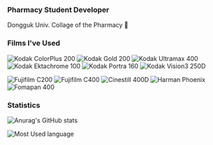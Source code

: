 ### Pharmacy Student Developer

Dongguk Univ. Collage of the Pharmacy 💊


### Films I've Used

![Kodak ColorPlus 200](https://img.shields.io/badge/Kodak-ColorPlus%20200-E31837)
![Kodak Gold 200](https://img.shields.io/badge/Kodak-Gold%20200-FFD700)
![Kodak Ultramax 400](https://img.shields.io/badge/Kodak-Ultramax%20400-0066CC)
![Kodak Ektachrome 100](https://img.shields.io/badge/Kodak-Ektachrome%20100-0066CC)
![Kodak Portra 160](https://img.shields.io/badge/Kodak-Portra%20160-F08C28)
![Kodak Vision3 250D](https://img.shields.io/badge/Kodak-Vision3%20250D-FF9900)

![Fujifilm C200](https://img.shields.io/badge/Fujifilm-C200-4AAB3C)
![Fujifilm C400](https://img.shields.io/badge/Fujifilm-C400-00823C)
![Cinestill 400D](https://img.shields.io/badge/Cinestill-400D-6A0DAD)
![Harman Phoenix](https://img.shields.io/badge/Harman-Phoenix-D65436)
![Fomapan 400](https://img.shields.io/badge/Fomapan-400-333333)



### Statistics

![Anurag's GitHub stats](https://github-readme-stats.vercel.app/api?username=wonjongin&show_icons=true&theme=transparent)

![Most Used language](https://github-readme-stats.vercel.app/api/top-langs/?username=wonjongin&layout=compact&langs_count=16&theme=white&exclude_repo=todo-cli-2020-c-)



<!--
**wonjongin/wonjongin** is a ✨ _special_ ✨ repository because its `README.md` (this file) appears on your GitHub profile.

Here are some ideas to get you started:

- 🔭 I’m currently working on ...
- 🌱 I’m currently learning ...
- 👯 I’m looking to collaborate on ...
- 🤔 I’m looking for help with ...
- 💬 Ask me about ...
- 📫 How to reach me: ...
- 😄 Pronouns: ...
- ⚡ Fun fact: ...
-->
